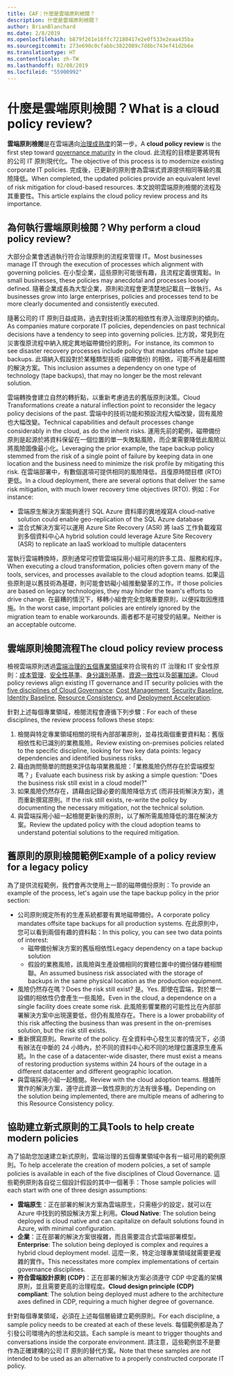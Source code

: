 ```yaml
---
title: CAF：什麼是雲端原則檢閱？
description: 什麼是雲端原則檢閱？
author: BrianBlanchard
ms.date: 2/8/2019
ms.openlocfilehash: b879f261e16ffc72180417e2e0f533e2eaa435ba
ms.sourcegitcommit: 273e690c0cfabbc3822089c7d8bc743ef41d2b6e
ms.translationtype: HT
ms.contentlocale: zh-TW
ms.lasthandoff: 02/08/2019
ms.locfileid: "55900992"
---
```

<!-- markdownlint-disable MD026 -->

# <a name="what-is-a-cloud-policy-review"></a><span data-ttu-id="537d6-103">什麼是雲端原則檢閱？</span><span class="sxs-lookup"><span data-stu-id="537d6-103">What is a cloud policy review?</span></span>

<span data-ttu-id="537d6-104">**雲端原則檢閱**是在雲端邁向[治理成熟度](../overview.md)的第一步。</span><span class="sxs-lookup"><span data-stu-id="537d6-104">A **cloud policy review** is the first step toward [governance maturity](../overview.md) in the cloud.</span></span> <span data-ttu-id="537d6-105">此流程的目標是要將現有的公司 IT 原則現代化。</span><span class="sxs-lookup"><span data-stu-id="537d6-105">The objective of this process is to modernize existing corporate IT policies.</span></span> <span data-ttu-id="537d6-106">完成後，已更新的原則會為雲端式資源提供相同等級的風險降低。</span><span class="sxs-lookup"><span data-stu-id="537d6-106">When completed, the updated policies provide an equivalent level of risk mitigation for cloud-based resources.</span></span> <span data-ttu-id="537d6-107">本文說明雲端原則檢閱的流程及其重要性。</span><span class="sxs-lookup"><span data-stu-id="537d6-107">This article explains the cloud policy review process and its importance.</span></span>

## <a name="why-perform-a-cloud-policy-review"></a><span data-ttu-id="537d6-108">為何執行雲端原則檢閱？</span><span class="sxs-lookup"><span data-stu-id="537d6-108">Why perform a cloud policy review?</span></span>

<span data-ttu-id="537d6-109">大部分企業會透過執行符合治理原則的流程來管理 IT。</span><span class="sxs-lookup"><span data-stu-id="537d6-109">Most businesses manage IT through the execution of processes which alignment with governing policies.</span></span> <span data-ttu-id="537d6-110">在小型企業，這些原則可能很有趣，且流程定義很寬鬆。</span><span class="sxs-lookup"><span data-stu-id="537d6-110">In small businesses, these policies may anecdotal and processes loosely defined.</span></span> <span data-ttu-id="537d6-111">隨著企業成長為大型企業，原則和流程會更清楚地記載且一致執行。</span><span class="sxs-lookup"><span data-stu-id="537d6-111">As businesses grow into large enterprises, policies and processes tend to be more clearly documented and consistently executed.</span></span>

<span data-ttu-id="537d6-112">隨著公司的 IT 原則日益成熟，過去對技術決策的相依性有滲入治理原則的傾向。</span><span class="sxs-lookup"><span data-stu-id="537d6-112">As companies mature corporate IT policies, dependencies on past technical decisions have a tendency to seep into governing policies.</span></span> <span data-ttu-id="537d6-113">比方說，常見到在災害復原流程中納入規定異地磁帶備份的原則。</span><span class="sxs-lookup"><span data-stu-id="537d6-113">For instance, its common to see disaster recovery processes include policy that mandates offsite tape backups.</span></span> <span data-ttu-id="537d6-114">此項納入假設對於某種類型技術 (磁帶備份) 的相依，可能不再是最相關的解決方案。</span><span class="sxs-lookup"><span data-stu-id="537d6-114">This inclusion assumes a dependency on one type of technology (tape backups), that may no longer be the most relevant solution.</span></span>

<span data-ttu-id="537d6-115">雲端轉換會建立自然的轉折點，以重新考慮過去的舊版原則決策。</span><span class="sxs-lookup"><span data-stu-id="537d6-115">Cloud Transformations create a natural inflection point to reconsider the legacy policy decisions of the past.</span></span> <span data-ttu-id="537d6-116">雲端中的技術功能和預設流程大幅改變，固有風險也大幅改變。</span><span class="sxs-lookup"><span data-stu-id="537d6-116">Technical capabilities and default processes change considerably in the cloud, as do the inherit risks.</span></span> <span data-ttu-id="537d6-117">運用先前的範例，磁帶備份原則是起源於將資料保留在一個位置的單一失敗點風險，而企業需要降低此風險以將風險圖像最小化。</span><span class="sxs-lookup"><span data-stu-id="537d6-117">Leveraging the prior example, the tape backup policy stemmed from the risk of a single point of failure by keeping data in one location and the business need to minimize the risk profile by mitigating this risk.</span></span> <span data-ttu-id="537d6-118">在雲端部署中，有數個選項可提供相同的風險降低，且復原時間目標 (RTO) 更低。</span><span class="sxs-lookup"><span data-stu-id="537d6-118">In a cloud deployment, there are several options that deliver the same risk mitigation, with much lower recovery time objectives (RTO).</span></span> <span data-ttu-id="537d6-119">例如：</span><span class="sxs-lookup"><span data-stu-id="537d6-119">For instance:</span></span>

- <span data-ttu-id="537d6-120">雲端原生解決方案能夠進行 SQL Azure 資料庫的異地複寫</span><span class="sxs-lookup"><span data-stu-id="537d6-120">A cloud-native solution could enable geo-replication of the SQL Azure database</span></span>
- <span data-ttu-id="537d6-121">混合式解決方案可以運用 Azure Site Recovery (ASR) 將 IaaS 工作負載複寫到多個資料中心</span><span class="sxs-lookup"><span data-stu-id="537d6-121">A hybrid solution could leverage Azure Site Recovery (ASR) to replicate an IaaS workload to multiple datacenters</span></span>

<span data-ttu-id="537d6-122">當執行雲端轉換時，原則通常可控管雲端採用小組可用的許多工具、服務和程序。</span><span class="sxs-lookup"><span data-stu-id="537d6-122">When executing a cloud transformation, policies often govern many of the tools, services, and processes available to the cloud adoption teams.</span></span> <span data-ttu-id="537d6-123">如果這些原則是以舊技術為基礎，則可能會妨礙小組推動變革的工作。</span><span class="sxs-lookup"><span data-stu-id="537d6-123">If those policies are based on legacy technologies, they may hinder the team's efforts to drive change.</span></span> <span data-ttu-id="537d6-124">在最糟的情況下，移轉小組會完全忽略重要原則，以便採取因應措施。</span><span class="sxs-lookup"><span data-stu-id="537d6-124">In the worst case, important policies are entirely ignored by the migration team to enable workarounds.</span></span> <span data-ttu-id="537d6-125">兩者都不是可接受的結果。</span><span class="sxs-lookup"><span data-stu-id="537d6-125">Neither is an acceptable outcome.</span></span>

## <a name="the-cloud-policy-review-process"></a><span data-ttu-id="537d6-126">雲端原則檢閱流程</span><span class="sxs-lookup"><span data-stu-id="537d6-126">The cloud policy review process</span></span>

<span data-ttu-id="537d6-127">檢視雲端原則透過[雲端治理的五個專業領域](../overview.md)來符合現有的 IT 治理和 IT 安全性原則：[成本管理](../cost-management/overview.md)、[安全性基準](../security-baseline/overview.md)、[身分識別基準](../identity-baseline/overview.md)、[資源一致性](../resource-consistency/overview.md)以及[部署加速](../deployment-acceleration/overview.md)。</span><span class="sxs-lookup"><span data-stu-id="537d6-127">Cloud policy reviews align existing IT governance and IT security policies with the [five disciplines of Cloud Governance](../overview.md): [Cost Management](../cost-management/overview.md), [Security Baseline](../security-baseline/overview.md), [Identity Baseline](../identity-baseline/overview.md), [Resource Consistency](../resource-consistency/overview.md), and [Deployment Acceleration](../deployment-acceleration/overview.md).</span></span>

<span data-ttu-id="537d6-128">針對上述每個專業領域，檢閱流程會遵循下列步驟：</span><span class="sxs-lookup"><span data-stu-id="537d6-128">For each of these disciplines, the review process follows these steps:</span></span>

1. <span data-ttu-id="537d6-129">檢閱與特定專業領域相關的現有內部部署原則，並尋找兩個重要資料點：舊版相依性和已識別的業務風險。</span><span class="sxs-lookup"><span data-stu-id="537d6-129">Review existing on-premises policies related to the specific discipline, looking for two key data points: legacy dependencies and identified business risks.</span></span>
2. <span data-ttu-id="537d6-130">藉由詢問簡單的問題來評估每項業務風險：「業務風險仍然存在於雲端模型嗎？」</span><span class="sxs-lookup"><span data-stu-id="537d6-130">Evaluate each business risk by asking a simple question: "Does the business risk still exist in a cloud model?"</span></span>
3. <span data-ttu-id="537d6-131">如果風險仍然存在，請藉由記錄必要的風險降低方式 (而非技術解決方案)，進而重新撰寫原則。</span><span class="sxs-lookup"><span data-stu-id="537d6-131">If the risk still exists, re-write the policy by documenting the necessary mitigation, not the technical solution.</span></span>
4. <span data-ttu-id="537d6-132">與雲端採用小組一起檢閱更新後的原則，以了解所需風險降低的潛在解決方案。</span><span class="sxs-lookup"><span data-stu-id="537d6-132">Review the updated policy with the cloud adoption teams to understand potential solutions to the required mitigation.</span></span>

## <a name="example-of-a-policy-review-for-a-legacy-policy"></a><span data-ttu-id="537d6-133">舊原則的原則檢閱範例</span><span class="sxs-lookup"><span data-stu-id="537d6-133">Example of a policy review for a legacy policy</span></span>

<span data-ttu-id="537d6-134">為了提供流程範例，我們會再次使用上一節的磁帶備份原則：</span><span class="sxs-lookup"><span data-stu-id="537d6-134">To provide an example of the process, let's again use the tape backup policy in the prior section:</span></span>

- <span data-ttu-id="537d6-135">公司原則規定所有的生產系統都要有異地磁帶備份。</span><span class="sxs-lookup"><span data-stu-id="537d6-135">A corporate policy mandates offsite tape backups for all production systems.</span></span> <span data-ttu-id="537d6-136">在此原則中，您可以看到兩個有趣的資料點：</span><span class="sxs-lookup"><span data-stu-id="537d6-136">In this policy, you can see two data points of interest:</span></span>
  - <span data-ttu-id="537d6-137">磁帶備份解決方案的舊版相依性</span><span class="sxs-lookup"><span data-stu-id="537d6-137">Legacy dependency on a tape backup solution</span></span>
  - <span data-ttu-id="537d6-138">假設的業務風險，該風險與生產設備相同的實體位置中的備份儲存體相關聯。</span><span class="sxs-lookup"><span data-stu-id="537d6-138">An assumed business risk associated with the storage of backups in the same physical location as the production equipment.</span></span>
- <span data-ttu-id="537d6-139">風險仍然存在嗎？</span><span class="sxs-lookup"><span data-stu-id="537d6-139">Does the risk still exist?</span></span> <span data-ttu-id="537d6-140">是。</span><span class="sxs-lookup"><span data-stu-id="537d6-140">Yes.</span></span> <span data-ttu-id="537d6-141">即使在雲端，對於單一設備的相依性仍會產生一些風險。</span><span class="sxs-lookup"><span data-stu-id="537d6-141">Even in the cloud, a dependence on a single facility does create some risk.</span></span> <span data-ttu-id="537d6-142">此風險影響業務的可能性比在內部部署解決方案中出現還要低，但仍有風險存在。</span><span class="sxs-lookup"><span data-stu-id="537d6-142">There is a lower probability of this risk affecting the business than was present in the on-premises solution, but the risk still exists.</span></span>
- <span data-ttu-id="537d6-143">重新撰寫原則。</span><span class="sxs-lookup"><span data-stu-id="537d6-143">Rewrite of the policy.</span></span> <span data-ttu-id="537d6-144">在全資料中心發生災害的情況下，必須有辦法在中斷的 24 小時內，於不同的資料中心和不同的地理位置還原生產系統。</span><span class="sxs-lookup"><span data-stu-id="537d6-144">In the case of a datacenter-wide disaster, there must exist a means of restoring production systems within 24 hours of the outage in a different datacenter and different geographic location.</span></span>
- <span data-ttu-id="537d6-145">與雲端採用小組一起檢閱。</span><span class="sxs-lookup"><span data-stu-id="537d6-145">Review with the cloud adoption teams.</span></span> <span data-ttu-id="537d6-146">根據所實作的解決方案，遵守此資源一致性原則的方法有很多種。</span><span class="sxs-lookup"><span data-stu-id="537d6-146">Depending on the solution being implemented, there are multiple means of adhering to this Resource Consistency policy.</span></span>

## <a name="tools-to-help-create-modern-policies"></a><span data-ttu-id="537d6-147">協助建立新式原則的工具</span><span class="sxs-lookup"><span data-stu-id="537d6-147">Tools to help create modern policies</span></span>

<span data-ttu-id="537d6-148">為了協助您加速建立新式原則，雲端治理的五個專業領域中各有一組可用的範例原則。</span><span class="sxs-lookup"><span data-stu-id="537d6-148">To help accelerate the creation of modern policies, a set of sample policies is available in each of the five disciplines of Cloud Governance.</span></span> <span data-ttu-id="537d6-149">這些範例原則各自從三個設計假設的其中一個著手：</span><span class="sxs-lookup"><span data-stu-id="537d6-149">Those sample policies will each start with one of three design assumptions:</span></span>

- <span data-ttu-id="537d6-150">**雲端原生**：正在部署的解決方案為雲端原生，只需極少的設定，就可以在 Azure 中找到的預設解決方案上利用。</span><span class="sxs-lookup"><span data-stu-id="537d6-150">**Cloud Native**: The solution being deployed is cloud native and can capitalize on default solutions found in Azure, with minimal configuration.</span></span>
- <span data-ttu-id="537d6-151">**企業**：正在部署的解決方案很複雜，而且需要混合式雲端部署模型。</span><span class="sxs-lookup"><span data-stu-id="537d6-151">**Enterprise**: The solution being deployed is complex and requires a hybrid cloud deployment model.</span></span> <span data-ttu-id="537d6-152">這麼一來，特定治理專業領域就需要更複雜的實作。</span><span class="sxs-lookup"><span data-stu-id="537d6-152">This necessitates more complex implementations of certain governance disciplines.</span></span>
- <span data-ttu-id="537d6-153">**符合雲端設計原則 (CDP)**：正在部署的解決方案必須遵守 CDP 中定義的架構原則，並且需要更高的治理程度。</span><span class="sxs-lookup"><span data-stu-id="537d6-153">**Cloud design principle (CDP) compliant**: The solution being deployed must adhere to the architecture axes defined in CDP, requiring a much higher degree of governance.</span></span>  

<span data-ttu-id="537d6-154">針對每個專業領域，必須在上述每個層級建立範例原則。</span><span class="sxs-lookup"><span data-stu-id="537d6-154">For each discipline, a sample policy needs to be created at each of these levels.</span></span> <span data-ttu-id="537d6-155">每個範例都是為了引發公司環境內的想法和交談。</span><span class="sxs-lookup"><span data-stu-id="537d6-155">Each sample is meant to trigger thoughts and conversations inside the corporate environment.</span></span> <span data-ttu-id="537d6-156">請注意，這些範例並不是要作為正確建構的公司 IT 原則的替代方案。</span><span class="sxs-lookup"><span data-stu-id="537d6-156">Note that these samples are not intended to be used as an alternative to a properly constructed corporate IT policy.</span></span>
